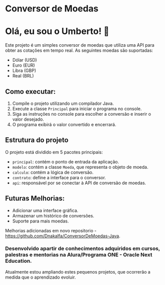 # Conversor de Moedas
# Olá, eu sou o Umberto! 👋
Este projeto é um simples conversor de moedas que utiliza uma API para obter as cotações em tempo real. As seguintes moedas são suportadas:
- Dólar (USD)
- Euro (EUR)
- Libra (GBP)
- Real (BRL)

## Como executar:

1. Compile o projeto utilizando um compilador Java.
2. Execute a classe `Principal` para iniciar o programa no console.
3. Siga as instruções no console para escolher a conversão e inserir o valor desejado.
4. O programa exibirá o valor convertido e encerrará.

## Estrutura do projeto

O projeto está dividido em 5 pacotes principais:
- `principal`: contém o ponto de entrada da aplicação.
- `modelo`: contém a classe `Moeda`, que representa o objeto de moeda.
- `calculo`: contém a lógica de conversão.
- `contrato`: define a interface para o conversor.
- `api`: responsável por se conectar à API de conversão de moedas.

## Futuras Melhorias:

- Adicionar uma interface gráfica.
- Armazenar um histórico de conversões.
- Suporte para mais moedas.

Melhorias adicionadas em novo repositorio - https://github.com/Dnakalfa/ConversorDeMoedas-Java.

### Desenvolvido apartir de conhecimentos adquiridos em cursos, palestras e mentorias na Alura/Programa ONE - Oracle Next Education.

Atualmente estou ampliando estes pequenos projetos, que ocorrerão a medida que o aprendizado evoluir.  
